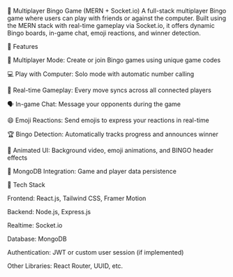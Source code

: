 🎯 Multiplayer Bingo Game (MERN + Socket.io)
A full-stack multiplayer Bingo game where users can play with friends or against the computer. Built using the MERN stack with real-time gameplay via Socket.io, it offers dynamic Bingo boards, in-game chat, emoji reactions, and winner detection.

🚀 Features

👥 Multiplayer Mode: Create or join Bingo games using unique game codes

💻 Play with Computer: Solo mode with automatic number calling

📲 Real-time Gameplay: Every move syncs across all connected players

🗣️ In-game Chat: Message your opponents during the game

😄 Emoji Reactions: Send emojis to express your reactions in real-time

🏆 Bingo Detection: Automatically tracks progress and announces winner

🎨 Animated UI: Background video, emoji animations, and BINGO header effects

💾 MongoDB Integration: Game and player data persistence

🧰 Tech Stack

Frontend: React.js, Tailwind CSS, Framer Motion

Backend: Node.js, Express.js

Realtime: Socket.io

Database: MongoDB

Authentication: JWT or custom user session (if implemented)

Other Libraries: React Router, UUID, etc.
